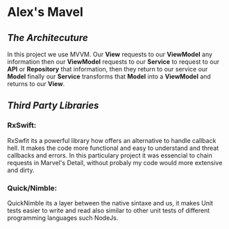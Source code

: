 
# **Alex's Mavel**

## *The Architecuture*

In this project we use MVVM. Our **View** requests to our **ViewModel** any information then our **ViewModel** requests to our **Service** to request to our **API** or **Repository** that information, then they return to our service our **Model** 
finally our **Service** transforms that **Model**  into a **ViewModel** and returns to our **View**.

## *Third Party Libraries*

### RxSwift:
    
RxSwfit its a powerful library how offers an alternative to handle callback hell. It makes the code more functional and easy to understand and threat callbacks and errors. In this particulary project it was essencial to chain requests  in Marvel's Detail, without probaly my code would more extensive and dirty.

### Quick/Nimble:

QuickNimble its a layer between the native sintaxe and us, it makes Unit tests easier to write and read also similar to other unit tests of different programming languages such NodeJs. 

